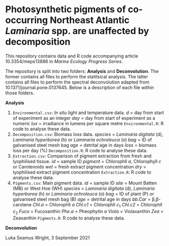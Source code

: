 # Photosynthetic pigments of co-occurring Northeast Atlantic *Laminaria* spp. are unaffected by decomposition
This repository contains data and R code accompanying article 10.3354/meps13886 in *Marine Ecology Progress Series*.

The repository is split into two folders: **Analysis** and **Deconvolution**. The former contains all files to perform the statitsical analysis. The latter contains all files to perform the spectral deconvolution adapted from 10.1371/journal.pone.0137645. Below is a description of each file within those folders.

**Analysis**
1. `Environmental.csv`: *In situ* light and temperature data.
                        *d* = day from start of experiment as an integer
                        *day* = day from start of experiment as a numeric
                        *lux* = irradiance in lumens per square metre
   `Environmental.R`: R code to analyse these data.
2. `Decomposition.csv`: Biomass loss data.
                        *species* = *Laminaria digitata* (d), *Laminaria hyperborea* (h) or *Laminaria ochroleuca* (o)
                        *bag* = ID of galvanised steel mesh bag
                        *age* = detrital age in days
                        *loss* = biomass loss per day (%)
   `Decomposition.R`: R code to analyse these data.
3. `Extraction.csv`: Comparison of pigment extraction from fresh and lyophilised tissue.
                     *id* = sample ID
                     *pigment* = Chlorophll *a*, Chlorophyll *c* or Carotenoids
                     *wet* = fresh extract pigment concentration
                     *dry* = lyophilised extract pigment concentration
   `Extraction.R`: R code to analyse these data.
4. `Pigments.csv`: Main pigment data.
                     *id* = sample ID
                     *site* = Mount Batten (MB) or West Hoe (WH)
                     *species* = *Laminaria digitata* (d), *Laminaria hyperborea* (h) or *Laminaria ochroleuca* (o)
                     *bag* = ID of plant (P) or galvanised steel mesh bag (B)
                     *age* = detrital age in days
                     *bb.Car* = β,β-carotene
                     *Chl.a* = Chlorophll *a*
                     *Chl.c1* = Chlorophll *c*<sub>1</sub>
                     *Chl.c2* = Chlorophll *c*<sub>2</sub>
                     *Fuco* = Fucoxanthin
                     *Phe.a* = Pheophytin *a*
                     *Viola* = Violaxanthin
                     *Zea* = Zeaxanthin
   `Pigments.R`: R code to analyse these data.

**Deconvolution**

Luka Seamus Wright, 3 September 2021

